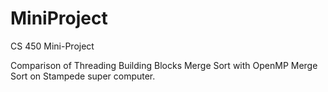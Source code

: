 # MiniProject

CS 450 Mini-Project

Comparison of Threading Building Blocks Merge Sort with OpenMP Merge Sort on Stampede super computer.
